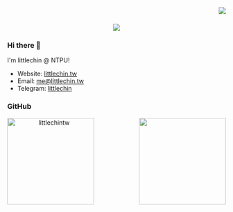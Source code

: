 <img align="right" src="https://visitor-badge.laobi.icu/badge?page_id=littlechintw.littlechintw">

<h1 align="center">
  <a href="https://git.io/typing-svg">
    <img src="https://readme-typing-svg.herokuapp.com/?font=monospace&size=36&center=true&vCenter=true&lines=Meow!%20%E0%B8%85%E2%80%A2%CF%89%E2%80%A2%E0%B8%85">
  </a>
</h1>

### Hi there 👋

I'm littlechin @ NTPU!

- Website: [littlechin.tw](https://littlechintw.github.io)
- Email: [me@littlechin.tw](mailto:me@littlechin.tw)
- Telegram: [littlechin](https://t.me/littlechin)

### GitHub

<!-- ![littlechintw's github stats](https://github-readme-stats.vercel.app/api?username=littlechintw&show_icons=true&theme=dracula)
![Top Langs](https://github-readme-stats.vercel.app/api/top-langs/?username=littlechintw&layout=compact) -->

<p align=center>
  <div align=center>
    <a href="https://github-readme-stats.vercel.app/api?username=littlechintw&show_icons=true&theme=dracula&hide_border=true" title="Go to Source">
      <img align="left" height=200 max-width=50% src="https://github-readme-stats.vercel.app/api?username=littlechintw&show_icons=true&theme=dracula&hide_border=true" alt="littlechintw" />
    </a>
    <a href="https://github-readme-stats.vercel.app/api/top-langs/?username=littlechintw&layout=compact" title="Go to Source">
      <img align="right" height=200 max-width=50% src="https://github-readme-stats.vercel.app/api/top-langs/?username=littlechintw&layout=compact&theme=dracula&hide_border=true" />
    </a>
  </div>
</p>

<!--
**littlechintw/littlechintw** is a ✨ _special_ ✨ repository because its `README.md` (this file) appears on your GitHub profile.

Here are some ideas to get you started:

- 🔭 I’m currently working on ...
- 🌱 I’m currently learning ...
- 👯 I’m looking to collaborate on ...
- 🤔 I’m looking for help with ...
- 💬 Ask me about ...
- 📫 How to reach me: ...
- 😄 Pronouns: ...
- ⚡ Fun fact: ...
-->

